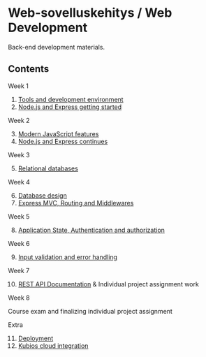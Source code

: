 # Web-sovelluskehitys / Web Development

Back-end development materials.

## Contents

Week 1

1. [Tools and development environment](01-tools-env.md)
2. [Node.js and Express getting started](02-node-express.md)

Week 2

3. [Modern JavaScript features](03-javascript-features.md)
4. [Node.js and Express continues](04-node-express-2.md)

Week 3

5. [Relational databases](05-databases.md)

Week 4

6. [Database design](06-database-api.md)
7. [Express MVC, Routing and Middlewares](07-express-mvc-db.md)

Week 5

8. [Application State, Authentication and authorization](08-state-auth.md)

Week 6

9. [Input validation and error handling](09-validation.md)

Week 7

10. [REST API Documentation](11-documentation.md) & Individual project assignment work

Week 8

Course exam and finalizing individual project assignment

Extra

11. [Deployment](10-deployment.md)
12. [Kubios cloud integration](12-kubios.md)
